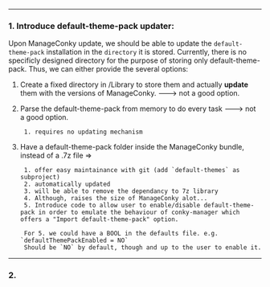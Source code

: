 --------------------------------------------------------------------------------------------
### 1. Introduce default-theme-pack updater:

Upon ManageConky update, we should be able to update the `default-theme-pack` installation in the `directory` it is stored.  Currently, there is no specificly designed directory for the purpose of storing only default-theme-pack.  Thus, we can either provide the several options:

1. Create a fixed directory in /Library to store them and actually **update** them with the versions of ManageConky. ---> not a good option.
2. Parse the default-theme-pack from memory to do every task ---> not a good option.
		
		1. requires no updating mechanism
3. Have a default-theme-pack folder inside the ManageConky bundle, instead of a .7z file =>

	 	1. offer easy maintainance with git (add `default-themes` as subproject)
	 	2. automatically updated
	 	3. will be able to remove the dependancy to 7z library
	 	4. Although, raises the size of ManageConky alot...
	 	5. Introduce code to allow user to enable/disable default-theme-pack in order to emulate the behaviour of conky-manager which offers a "Import default-theme-pack" option.

	 	For 5. we could have a BOOL in the defaults file. e.g. `defaultThemePackEnabled = NO`
	 	Should be `NO` by default, though and up to the user to enable it.
	 	
	 	
--------------------------------------------------------------------------------------------
### 2. 